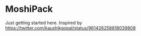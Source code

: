 # MoshiPack

Just getting started here.
Inspired by https://twitter.com/kaushikgopal/status/961426258818039808
